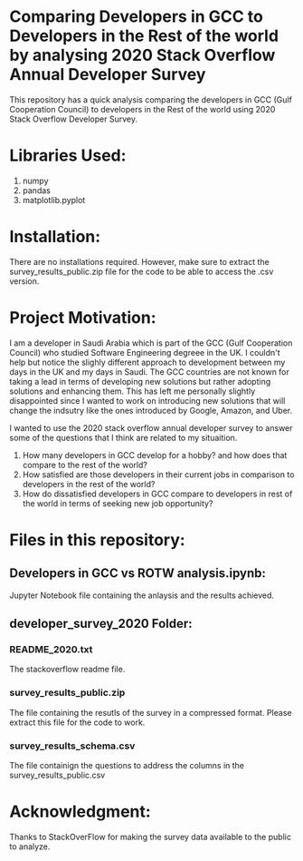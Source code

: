 # Comparing Developers in GCC to Developers in the Rest of the world by analysing 2020 Stack Overflow Annual Developer Survey
This repository has a quick analysis comparing the developers in GCC (Gulf Cooperation Council) to developers in the Rest of the world using 2020 Stack Overflow Developer Survey. 

# Libraries Used:
1. numpy
2. pandas
3. matplotlib.pyplot

# Installation:
There are no installations required. However, make sure to extract the survey_results_public.zip file for the code to be able to access the .csv version. 

# Project Motivation:
I am a developer in Saudi Arabia which is part of the GCC (Gulf Cooperation Council) who studied Software Engineering degreee in the UK. I couldn't help but notice the slighly different approach to development between my days in the UK and my days in Saudi. The GCC countries are not known for taking a lead in terms of developing new solutions but rather adopting solutions and enhancing them. This has left me personally slightly disappointed since I wanted to work on introducing new solutions that will change the indsutry like the ones introduced by Google, Amazon, and Uber.

I wanted to use the 2020 stack overflow annual developer survey to answer some of the questions that I think are related to my situaition.

1. How many developers in GCC develop for a hobby? and how does that compare to the rest of the world?
2. How satisfied are those developers in their current jobs in comparison to developers in the rest of the world?
3. How do dissatisfied developers in GCC compare to developers in rest of the world in terms of seeking new job opportunity?

# Files in this repository:
## Developers in GCC vs ROTW analysis.ipynb:
Jupyter Notebook file containing the anlaysis and the results achieved. 
## developer_survey_2020 Folder:
### README_2020.txt
The stackoverflow readme file.
### survey_results_public.zip
The file containing the resutls of the survey in a compressed format. Please extract this file for the code to work. 
### survey_results_schema.csv
The file containign the questions to address the columns in the survey_results_public.csv

# Acknowledgment:
Thanks to StackOverFlow for making the survey data available to the public to analyze. 

